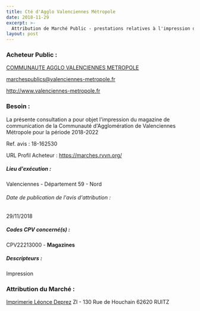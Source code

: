 ```yaml
---
title: Cté d'Agglo Valenciennes Métropole
date: 2018-11-29
excerpt: >-
  Attribution de Marché Public - prestations relatives à l'impression du magazine de communication de la cavm pour la période 2018-2022
layout: post
---
```


### Acheteur Public : 
<a href="/acheteur-33/siren-245901160"> COMMUNAUTE AGGLO VALENCIENNES METROPOLE</a><br/>



marchespublics@valenciennes-metropole.fr


http://www.valenciennes-metropole.fr
### Besoin :

La présente consultation a pour objet l'impression du magazine de communication de la Communauté d'Agglomération de Valenciennes Métropole pour la période 2018-2022

Ref. avis : 18-162530

URL Profil Acheteur : https://marches.rvvn.org/

##### Lieu d'exécution :

Valenciennes - Département 59 - Nord

###### Date de publication de l'avis d'attribution : 
29/11/2018

##### Codes CPV concerné(s) :
CPV22213000 - **Magazines** <br/>

##### Descripteurs :
Impression <br/>

### Attribution du Marché :
<a href="/entreprise-257/siren-354200438"> Imprimerie Léonce Deprez</a>    ZI - 130 Rue de Houchain 62620 RUITZ <br/>
